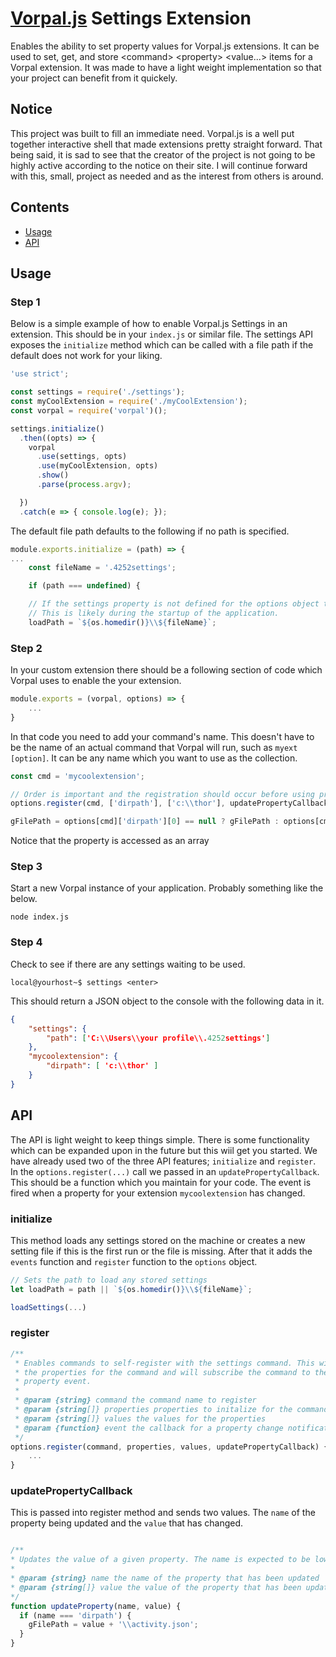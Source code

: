 # [Vorpal.js](https://github.com/dthree/vorpal) Settings Extension
Enables the ability to set property values for Vorpal.js extensions. It can be used to set, get, and store &lt;command&gt; &lt;property&gt; &lt;value...&gt; items for a Vorpal extension. It was made to have a light weight implementation so that your project can benefit from it quickely.

## Notice
This project was built to fill an immediate need. Vorpal.js is a well put together interactive shell that made extensions pretty straight forward. That being said, it is sad to see that the creator of the project is not going to be highly active according to the notice on their site. I will continue forward with this, small, project as needed and as the interest from others is around.

## Contents

- [Usage](#usage)
- [API](#api)

## Usage
### Step 1
Below is a simple example of how to enable Vorpal.js Settings in an extension. This should be in your `index.js` or similar file. The settings API exposes the `initialize` method which can be called with a file path if the default does not work for your liking.

```javascript
'use strict';

const settings = require('./settings');
const myCoolExtension = require('./myCoolExtension');
const vorpal = require('vorpal')();

settings.initialize()
  .then((opts) => {
    vorpal
      .use(settings, opts)
      .use(myCoolExtension, opts)
      .show()
      .parse(process.argv);

  })
  .catch(e => { console.log(e); });
```

The default file path defaults to the following if no path is specified.

```javascript
module.exports.initialize = (path) => {
...
    const fileName = '.4252settings';

    if (path === undefined) {

    // If the settings property is not defined for the options object then configure it now.
    // This is likely during the startup of the application.
    loadPath = `${os.homedir()}\\${fileName}`;
```
### Step 2
In your custom extension there should be a following section of code which Vorpal uses to enable the your extension.

```javascript
module.exports = (vorpal, options) => {
    ...
}
```

In that code you need to add your command's name. This doesn't have to be the name of an actual command that Vorpal will run, such as `myext [option]`. It can be any name which you want to use as the collection.

```javascript
const cmd = 'mycoolextension';

// Order is important and the registration should occur before using properties
options.register(cmd, ['dirpath'], ['c:\\thor'], updatePropertyCallback);

gFilePath = options[cmd]['dirpath'][0] == null ? gFilePath : options[cmd]['dirpath'][0] + '\\activity.json';
```
Notice that the property is accessed as an array

### Step 3
Start a new Vorpal instance of your application. Probably something like the below.
```console
node index.js
```

### Step 4
Check to see if there are any settings waiting to be used.

```console
local@yourhost~$ settings <enter>
```

This should return a JSON object to the console with the following data in it.
```json
{
    "settings": {
        "path": ['C:\\Users\\your profile\\.4252settings']
    },
    "mycoolextension": {
        "dirpath": [ 'c:\\thor' ] 
    }
}
```
## API
The API is light weight to keep things simple. There is some functionality which can be expanded upon in the future but this wiil get you started. We have already used two of the three API features; `initialize` and `register`. In the `options.register(...)` call we passed in an `updatePropertyCallback`. This should be a function which you maintain for your code. The event is fired when a property for your extension `mycoolextension` has changed.

### initialize
This method loads any settings stored on the machine or creates a new setting file if this is the first run or the file is missing. After that it adds the `events` function and `register` function to the `options` object.

```javascript
// Sets the path to load any stored settings
let loadPath = path || `${os.homedir()}\\${fileName}`;

loadSettings(...)
```

### register
```javascript
/**
 * Enables commands to self-register with the settings command. This will initalize
 * the properties for the command and will subscribe the command to the change of
 * property event.
 *
 * @param {string} command the command name to register
 * @param {string[]} properties properties to initalize for the command
 * @param {string[]} values the values for the properties
 * @param {function} event the callback for a property change notification
 */
options.register(command, properties, values, updatePropertyCallback) {
    ...
}
```

### updatePropertyCallback
This is passed into register method and sends two values. The `name` of the property being updated and the `value` that has changed.

```javascript

/**
* Updates the value of a given property. The name is expected to be lower case.
*
* @param {string} name the name of the property that has been updated
* @param {string[]} value the value of the property that has been updated
*/
function updateProperty(name, value) {
  if (name === 'dirpath') {
    gFilePath = value + '\\activity.json';
  }
}
```